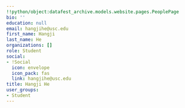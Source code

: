 ```yaml
---
!!python/object:datafest_archive.models.website.pages.PeoplePage
bio: ''
education: null
email: hangjihe@usc.edu
first_name: Hangji
last_name: He
organizations: []
role: Student
social:
- !Social
  icon: envelope
  icon_pack: fas
  link: hangjihe@usc.edu
title: Hangji He
user_groups:
- Student
---
```


    
